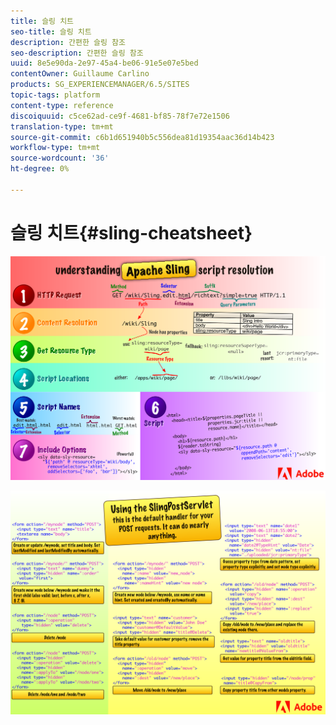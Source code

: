 ```yaml
---
title: 슬링 치트
seo-title: 슬링 치트
description: 간편한 슬링 참조
seo-description: 간편한 슬링 참조
uuid: 8e5e90da-2e97-45a4-be06-91e5e07e5bed
contentOwner: Guillaume Carlino
products: SG_EXPERIENCEMANAGER/6.5/SITES
topic-tags: platform
content-type: reference
discoiquuid: c5ce62ad-ce9f-4681-bf85-78f7e72e1506
translation-type: tm+mt
source-git-commit: c6b1d651940b5c556dea81d19354aac36d14b423
workflow-type: tm+mt
source-wordcount: '36'
ht-degree: 0%

---
```



# 슬링 치트{#sling-cheatsheet}

![Apache Sling 스크립트 해상도 이해.](assets/sling-cheatsheet-01.png)

![SlingPostServlet 사용 - POST 요청에 대한 기본 처리기입니다. 거의 모든 것을 할 수 있습니다.](assets/sling-cheatsheet-02.png)
